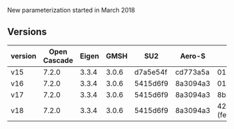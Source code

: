New parameterization started in March 2018


Versions
---------

version | Open Cascade | Eigen | GMSH |   SU2    |  Aero-S  | MULTIF   |
--------|--------------|-------|------|----------|----------|----------|
v15     |     7.2.0    | 3.3.4 | 3.0.6| d7a5e54f | cd773a5a | 01df2800 |
v16     |     7.2.0    | 3.3.4 | 3.0.6| 5415d6f9 | 8a3094a3 | 01df2800 |
v17     |     7.2.0    | 3.3.4 | 3.0.6| 5415d6f9 | 8a3094a3 | 8b238886 |
v18     |     7.2.0    | 3.3.4 | 3.0.6| 5415d6f9 | 8a3094a3 | 42c948d9 (feature_ellipical) |

